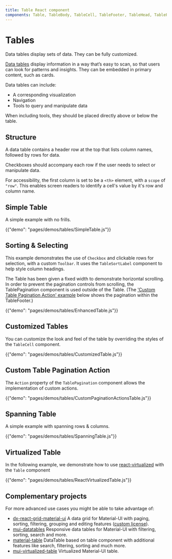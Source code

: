 ```yaml
---
title: Table React component
components: Table, TableBody, TableCell, TableFooter, TableHead, TablePagination, TableRow, TableSortLabel
---
```


# Tables

<p class="description">Data tables display sets of data. They can be fully customized.</p>

[Data tables](https://material.io/design/components/data-tables.html) display information in a way that’s easy to scan, so that users can look for patterns and insights. They can be embedded in primary content, such as cards.

Data tables can include:

- A corresponding visualization
- Navigation
- Tools to query and manipulate data

When including tools, they should be placed directly above or below the table.

## Structure

A data table contains a header row at the top that lists column names, followed by rows for data.

Checkboxes should accompany each row if the user needs to select or manipulate data.

For accessibility, the first column is set to be a `<th>` element, with a `scope` of `"row"`. This enables screen readers to identify a cell's value by it's row and column name.

## Simple Table

A simple example with no frills.

{{"demo": "pages/demos/tables/SimpleTable.js"}}

## Sorting & Selecting

This example demonstrates the use of `Checkbox` and clickable rows for selection, with a custom `Toolbar`. It uses the `TableSortLabel` component to help style column headings.

The Table has been given a fixed width to demonstrate horizontal scrolling. In order to prevent the pagination controls from scrolling, the TablePagination component is used outside of the Table. (The ['Custom Table Pagination Action' example](#custom-table-pagination-action) below shows the pagination within the TableFooter.)

{{"demo": "pages/demos/tables/EnhancedTable.js"}}

## Customized Tables

You can customize the look and feel of the table by overriding the styles of the `TableCell` component.

{{"demo": "pages/demos/tables/CustomizedTable.js"}}

## Custom Table Pagination Action

The `Action` property of the `TablePagination` component allows the implementation of
custom actions.

{{"demo": "pages/demos/tables/CustomPaginationActionsTable.js"}}

## Spanning Table

A simple example with spanning rows & columns.

{{"demo": "pages/demos/tables/SpanningTable.js"}}

## Virtualized Table

In the following example, we demonstrate how to use [react-virtualized](https://github.com/bvaughn/react-virtualized) with the `Table` component

{{"demo": "pages/demos/tables/ReactVirtualizedTable.js"}}

## Complementary projects

For more advanced use cases you might be able to take advantage of:

- [dx-react-grid-material-ui](https://devexpress.github.io/devextreme-reactive/react/grid/) A data grid for Material-UI with paging, sorting, filtering, grouping and editing features ([custom license](https://js.devexpress.com/licensing/)).
- [mui-datatables](https://github.com/gregnb/mui-datatables) Responsive data tables for Material-UI with filtering, sorting, search and more.
- [material-table](https://github.com/mbrn/material-table) DataTable based on table component with additional features like search, filtering, sorting and much more.
- [mui-virtualized-table](https://github.com/techniq/mui-virtualized-table) Virtualized Material-UI table.
